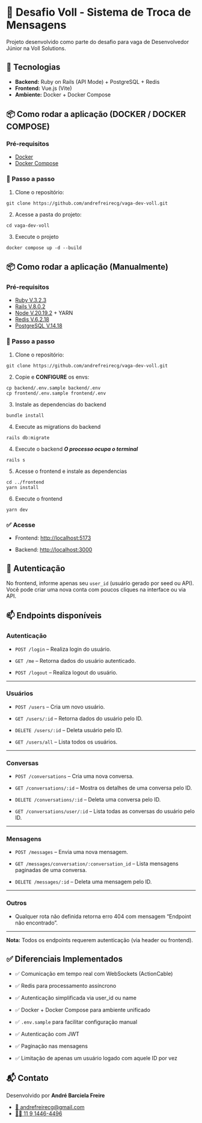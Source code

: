 
# 💬 Desafio Voll - Sistema de Troca de Mensagens

Projeto desenvolvido como parte do desafio para vaga de Desenvolvedor Júnior na Voll Solutions.

## 🚀 Tecnologias

- **Backend:** Ruby on Rails (API Mode) + PostgreSQL + Redis
- **Frontend:** Vue.js (Vite)
- **Ambiente:** Docker + Docker Compose

## 📦 Como rodar a aplicação (DOCKER / DOCKER COMPOSE)

### Pré-requisitos

- [Docker](https://www.docker.com/)
- [Docker Compose](https://docs.docker.com/compose/)

### 🔧 Passo a passo

1. Clone o repositório:

```
git clone https://github.com/andrefreirecg/vaga-dev-voll.git
```

2. Acesse a pasta do projeto:

```
cd vaga-dev-voll
```

3. Execute o projeto

```
docker compose up -d --build
```

## 📦 Como rodar a aplicação (Manualmente)

### Pré-requisitos

- [Ruby V.3.2.3](https://www.ruby-lang.org/en/news/2024/01/18/ruby-3-2-3-released/)
- [Rails V.8.0.2](https://rubyonrails.org/2025/3/12/Rails-Version-8-0-2-has-been-released)
- [Node V.20.19.2](https://nodejs.org/pt/blog/release/v20.19.2) + YARN
- [Redis V.6.2.18](https://redis.io/docs/latest/operate/rs/release-notes/rs-6-2-18-releases/)
- [PostgreSQL V.14.18](https://www.postgresql.org/docs/release/14.18/)

### 🔧 Passo a passo

1. Clone o repositório:

```
git clone https://github.com/andrefreirecg/vaga-dev-voll.git
```

2. Copie e **CONFIGURE** os envs:

```
cp backend/.env.sample backend/.env
cp frontend/.env.sample frontend/.env
```

3. Instale as dependencias do backend

```
bundle install
```

4. Execute as migrations do backend
```
rails db:migrate
```

4. Execute o backend ***O processo ocupa o terminal***
```
rails s
```

5. Acesse o frontend e instale as dependencias
```
cd ../frontend
yarn install

```
6. Execute o frontend 
```
yarn dev
```


### ✅ Acesse

-   Frontend: [http://localhost:5173](http://localhost:5173)
    
-   Backend: [http://localhost:3000](http://localhost:3000)

## 🔐 Autenticação

No frontend, informe apenas seu `user_id` (usuário gerado por seed ou API).
Você pode criar uma nova conta com poucos cliques na interface ou via API.


## 📫 Endpoints disponíveis

### Autenticação

-   `POST /login` – Realiza login do usuário.
    
-   `GET /me` – Retorna dados do usuário autenticado.
    
-   `POST /logout` – Realiza logout do usuário.
    

----------

### Usuários

-   `POST /users` – Cria um novo usuário.
    
-   `GET /users/:id` – Retorna dados do usuário pelo ID.
    
-   `DELETE /users/:id` – Deleta usuário pelo ID.
    
-   `GET /users/all` – Lista todos os usuários.
    

----------

### Conversas

-   `POST /conversations` – Cria uma nova conversa.
    
-   `GET /conversations/:id` – Mostra os detalhes de uma conversa pelo ID.
    
-   `DELETE /conversations/:id` – Deleta uma conversa pelo ID.
    
-   `GET /conversations/user/:id` – Lista todas as conversas do usuário pelo ID.
    

----------

### Mensagens

-   `POST /messages` – Envia uma nova mensagem.
    
-   `GET /messages/conversation/:conversation_id` – Lista mensagens paginadas de uma conversa.
    
-   `DELETE /messages/:id` – Deleta uma mensagem pelo ID.
    

----------

### Outros

-   Qualquer rota não definida retorna erro 404 com mensagem “Endpoint não encontrado”.
    

----------

**Nota:** Todos os endpoints requerem autenticação (via header ou frontend).


## ✅ Diferenciais Implementados

-   ✅ Comunicação em tempo real com WebSockets (ActionCable)
    
-   ✅ Redis para processamento assíncrono
    
-   ✅ Autenticação simplificada via user_id ou name
    
-   ✅ Docker + Docker Compose para ambiente unificado
    
-   ✅ `.env.sample` para facilitar configuração manual

-   ✅ Autenticação com JWT

 -   ✅ Paginação nas mensagens

-   ✅ Limitação de apenas um usuário logado com aquele ID por vez


## 📬 Contato

Desenvolvido por **André Barciela Freire**  
- [📧 andrefreirecg@gmail.com](mailto:andrefreirecg@gmail.com)
- [📱💬 11 9 1446-4496](https://wa.me/+5511914464496)
